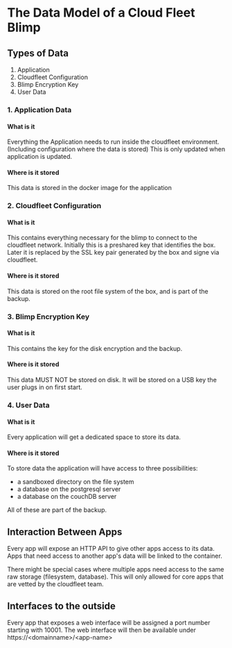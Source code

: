 The Data Model of a Cloud Fleet Blimp
====================================

## Types of Data

1. Application
2. Cloudfleet Configuration
3. Blimp Encryption Key
4. User Data

### 1. Application Data

#### What is it

Everything the Application needs to run inside the cloudfleet environment.
(Including configuration where the data is stored)
This is only updated when application is updated.

#### Where is it stored

This data is stored in the docker image for the application

### 2. Cloudfleet Configuration

#### What is it

This contains everything necessary for the blimp to connect to the cloudfleet network. 
Initially this is a preshared key that identifies the box. Later it is replaced by the 
SSL key pair generated by the box and signe via cloudfleet.

#### Where is it stored

This data is stored on the root file system of the box, and is part of the backup.

### 3. Blimp Encryption Key

#### What is it

This contains the key for the disk encryption and the backup. 

#### Where is it stored

This data MUST NOT be stored on disk. It will be stored on a USB key the user plugs in on first start.


### 4. User Data 

#### What is it

Every application will get a dedicated space to store its data. 


#### Where is it stored

To store data the application will have access to three possibilities:

- a sandboxed directory on the file system
- a database on the postgresql server
- a database on the couchDB server

All of these are part of the backup.


## Interaction Between Apps

Every app will expose an HTTP API to give other apps access to its data. Apps that need access to
another app's data will be linked to the container.

There might be special cases where multiple apps need access to the same raw storage (filesystem, database).
This will only allowed for core apps that are vetted by the cloudfleet team.

## Interfaces to the outside

Every app that exposes a web interface will be assigned a port number starting with 10001. 
The web interface will then be available under https://\<domainname\>/\<app-name\>
